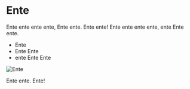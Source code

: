 Ente
====

Ente ente ente ente, Ente ente. Ente ente! Ente ente ente ente, ente Ente ente.

- Ente
- Ente Ente
- ente Ente Ente

![Ente](http://static-a3.stayblue.de/11/gruppe/bilder/1b8e8563332ca8feaee0f62509a8c65b.jpg)

Ente ente. Ente!
